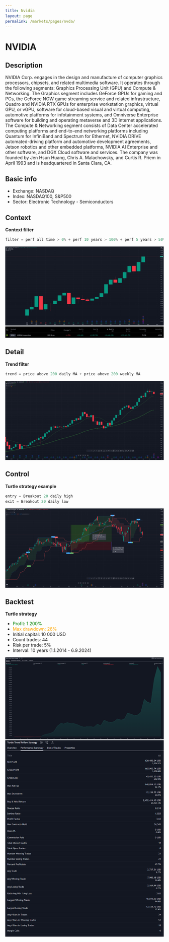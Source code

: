 ```yaml
---
title: Nvidia
layout: page
permalink: /markets/pages/nvda/
---
```


# NVIDIA

## Description
NVIDIA Corp. engages in the design and manufacture of computer graphics processors, chipsets, and related multimedia software. It operates through the following segments: Graphics Processing Unit (GPU) and Compute & Networking. The Graphics segment includes GeForce GPUs for gaming and PCs, the GeForce NOW game streaming service and related infrastructure, Quadro and NVIDIA RTX GPUs for enterprise workstation graphics, virtual GPU, or vGPU, software for cloud-based visual and virtual computing, automotive platforms for infotainment systems, and Omniverse Enterprise software for building and operating metaverse and 3D internet applications. The Compute & Networking segment consists of Data Center accelerated computing platforms and end-to-end networking platforms including Quantum for InfiniBand and Spectrum for Ethernet, NVIDIA DRIVE automated-driving platform and automotive development agreements, Jetson robotics and other embedded platforms, NVIDIA AI Enterprise and other software, and DGX Cloud software and services. The company was founded by Jen Hsun Huang, Chris A. Malachowsky, and Curtis R. Priem in April 1993 and is headquartered in Santa Clara, CA.

## Basic info
* Exchange: NASDAQ 
* Index: NASDAQ100, S&P500
* Sector: Electronic Technology - Semiconductors

## Context
**Context filter**
```c#
filter = perf all time > 0% + perf 10 years > 100% + perf 5 years > 50% and perf yearly > 10% 
```

<img src="../../../assets/images/markets/nvda/nvda_context.png" class="img-fluid">

<img src="../../../assets/images/markets/nvda/nvda_performance.png" class="img-fluid">



## Detail
**Trend filter**
```c#
trend = price above 200 daily MA + price above 200 weekly MA
```
<img src="../../../assets/images/markets/nvda/nvda_detail.png" class="img-fluid">


## Control
**Turtle strategy example**
```c#
entry = Breakout 20 daily high
exit = Breakout 20 daily low
```

<img src="../../../assets/images/markets/nvda/nvda_control.png" class="img-fluid">

## Backtest
**Turtle strategy**
* <span style="color:green"> Profit: 1 200%  </span>
* <span style="color:orange"> Max drawdown: 26%  </span>
* Initial capital: 10 000 USD
* Count trades: 44
* Risk per trade: 5%
* Interval: 10 years (1.1.2014 - 6.9.2024)

<img src="../../../assets/images/markets/nvda/nvda_turtle_equity.png" class="img-fluid">

<img src="../../../assets/images/markets/nvda/nvda_turtle_statistic.png" class="img-fluid">

